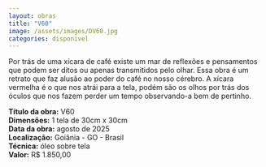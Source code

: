 ```yaml
---
layout: obras
title: "V60"
image: /assets/images/DV60.jpg
categories: disponivel
---
```


Por trás de uma xícara de café existe um mar de reflexões e pensamentos que podem ser ditos ou apenas transmitidos pelo olhar. Essa obra é um retrato que faz alusão ao poder do café no nosso cérebro. A xícara vermelha é o que nos atrái para a tela, podém são os olhos por trás dos óculos que nos fazem perder um tempo observando-a bem de pertinho.

**Título da obra:** V60  
**Dimensões:** 1 tela de 30cm x 30cm  
**Data da obra:** agosto de 2025  
**Localização:** Goiânia - GO - Brasil  
**Técnica:** óleo sobre tela  
**Valor:** R$ 1.850,00
